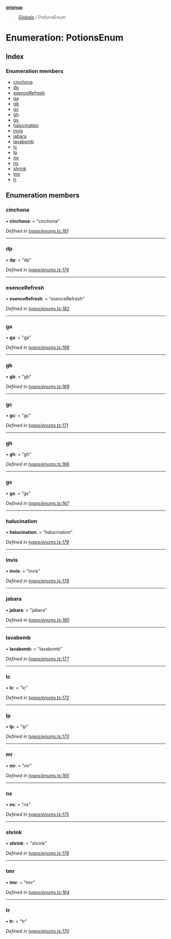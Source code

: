 **[orionuo](../README.md)**

> [Globals](../globals.md) / PotionsEnum

# Enumeration: PotionsEnum

## Index

### Enumeration members

* [cinchona](potionsenum.md#cinchona)
* [dp](potionsenum.md#dp)
* [esenceRefresh](potionsenum.md#esencerefresh)
* [ga](potionsenum.md#ga)
* [gb](potionsenum.md#gb)
* [gc](potionsenum.md#gc)
* [gh](potionsenum.md#gh)
* [gs](potionsenum.md#gs)
* [halucination](potionsenum.md#halucination)
* [invis](potionsenum.md#invis)
* [jabara](potionsenum.md#jabara)
* [lavabomb](potionsenum.md#lavabomb)
* [lc](potionsenum.md#lc)
* [lp](potionsenum.md#lp)
* [mr](potionsenum.md#mr)
* [ns](potionsenum.md#ns)
* [shrink](potionsenum.md#shrink)
* [tmr](potionsenum.md#tmr)
* [tr](potionsenum.md#tr)

## Enumeration members

### cinchona

•  **cinchona**:  = "cinchona"

*Defined in [types/enums.ts:181](https://github.com/msviha/orionuo/blob/029a15d/src/types/enums.ts#L181)*

___

### dp

•  **dp**:  = "dp"

*Defined in [types/enums.ts:174](https://github.com/msviha/orionuo/blob/029a15d/src/types/enums.ts#L174)*

___

### esenceRefresh

•  **esenceRefresh**:  = "esenceRefresh"

*Defined in [types/enums.ts:182](https://github.com/msviha/orionuo/blob/029a15d/src/types/enums.ts#L182)*

___

### ga

•  **ga**:  = "ga"

*Defined in [types/enums.ts:168](https://github.com/msviha/orionuo/blob/029a15d/src/types/enums.ts#L168)*

___

### gb

•  **gb**:  = "gb"

*Defined in [types/enums.ts:169](https://github.com/msviha/orionuo/blob/029a15d/src/types/enums.ts#L169)*

___

### gc

•  **gc**:  = "gc"

*Defined in [types/enums.ts:171](https://github.com/msviha/orionuo/blob/029a15d/src/types/enums.ts#L171)*

___

### gh

•  **gh**:  = "gh"

*Defined in [types/enums.ts:166](https://github.com/msviha/orionuo/blob/029a15d/src/types/enums.ts#L166)*

___

### gs

•  **gs**:  = "gs"

*Defined in [types/enums.ts:167](https://github.com/msviha/orionuo/blob/029a15d/src/types/enums.ts#L167)*

___

### halucination

•  **halucination**:  = "halucination"

*Defined in [types/enums.ts:179](https://github.com/msviha/orionuo/blob/029a15d/src/types/enums.ts#L179)*

___

### invis

•  **invis**:  = "invis"

*Defined in [types/enums.ts:178](https://github.com/msviha/orionuo/blob/029a15d/src/types/enums.ts#L178)*

___

### jabara

•  **jabara**:  = "jabara"

*Defined in [types/enums.ts:180](https://github.com/msviha/orionuo/blob/029a15d/src/types/enums.ts#L180)*

___

### lavabomb

•  **lavabomb**:  = "lavabomb"

*Defined in [types/enums.ts:177](https://github.com/msviha/orionuo/blob/029a15d/src/types/enums.ts#L177)*

___

### lc

•  **lc**:  = "lc"

*Defined in [types/enums.ts:172](https://github.com/msviha/orionuo/blob/029a15d/src/types/enums.ts#L172)*

___

### lp

•  **lp**:  = "lp"

*Defined in [types/enums.ts:173](https://github.com/msviha/orionuo/blob/029a15d/src/types/enums.ts#L173)*

___

### mr

•  **mr**:  = "mr"

*Defined in [types/enums.ts:165](https://github.com/msviha/orionuo/blob/029a15d/src/types/enums.ts#L165)*

___

### ns

•  **ns**:  = "ns"

*Defined in [types/enums.ts:175](https://github.com/msviha/orionuo/blob/029a15d/src/types/enums.ts#L175)*

___

### shrink

•  **shrink**:  = "shrink"

*Defined in [types/enums.ts:176](https://github.com/msviha/orionuo/blob/029a15d/src/types/enums.ts#L176)*

___

### tmr

•  **tmr**:  = "tmr"

*Defined in [types/enums.ts:164](https://github.com/msviha/orionuo/blob/029a15d/src/types/enums.ts#L164)*

___

### tr

•  **tr**:  = "tr"

*Defined in [types/enums.ts:170](https://github.com/msviha/orionuo/blob/029a15d/src/types/enums.ts#L170)*
